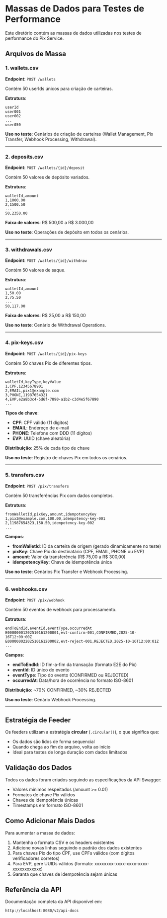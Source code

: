 # Massas de Dados para Testes de Performance

Este diretório contém as massas de dados utilizadas nos testes de performance do Pix Service.

## Arquivos de Massa

### 1. wallets.csv
**Endpoint**: `POST /wallets`

Contém 50 userIds únicos para criação de carteiras.

**Estrutura**:
```csv
userId
user001
user002
...
user050
```

**Uso no teste**: Cenários de criação de carteiras (Wallet Management, Pix Transfer, Webhook Processing, Withdrawal).

---

### 2. deposits.csv
**Endpoint**: `POST /wallets/{id}/deposit`

Contém 50 valores de depósito variados.

**Estrutura**:
```csv
walletId,amount
1,1000.00
2,1500.50
...
50,2350.00
```

**Faixa de valores**: R$ 500,00 a R$ 3.000,00

**Uso no teste**: Operações de depósito em todos os cenários.

---

### 3. withdrawals.csv
**Endpoint**: `POST /wallets/{id}/withdraw`

Contém 50 valores de saque.

**Estrutura**:
```csv
walletId,amount
1,50.00
2,75.50
...
50,117.00
```

**Faixa de valores**: R$ 25,00 a R$ 150,00

**Uso no teste**: Cenário de Withdrawal Operations.

---

### 4. pix-keys.csv
**Endpoint**: `POST /wallets/{id}/pix-keys`

Contém 50 chaves Pix de diferentes tipos.

**Estrutura**:
```csv
walletId,keyType,keyValue
1,CPF,12345678901
2,EMAIL,pix1@example.com
3,PHONE,11987654321
4,EVP,e2a8b3c4-5d6f-7890-a1b2-c3d4e5f67890
...
```

**Tipos de chave**:
- **CPF**: CPF válido (11 dígitos)
- **EMAIL**: Endereço de e-mail
- **PHONE**: Telefone com DDD (11 dígitos)
- **EVP**: UUID (chave aleatória)

**Distribuição**: 25% de cada tipo de chave

**Uso no teste**: Registro de chaves Pix em todos os cenários.

---

### 5. transfers.csv
**Endpoint**: `POST /pix/transfers`

Contém 50 transferências Pix com dados completos.

**Estrutura**:
```csv
fromWalletId,pixKey,amount,idempotencyKey
1,pix2@example.com,100.00,idempotency-key-001
2,11987654323,150.50,idempotency-key-002
...
```

**Campos**:
- **fromWalletId**: ID da carteira de origem (gerado dinamicamente no teste)
- **pixKey**: Chave Pix do destinatário (CPF, EMAIL, PHONE ou EVP)
- **amount**: Valor da transferência (R$ 75,00 a R$ 300,00)
- **idempotencyKey**: Chave de idempotência única

**Uso no teste**: Cenários Pix Transfer e Webhook Processing.

---

### 6. webhooks.csv
**Endpoint**: `POST /pix/webhook`

Contém 50 eventos de webhook para processamento.

**Estrutura**:
```csv
endToEndId,eventId,eventType,occurredAt
E00000001202510161200001,evt-confirm-001,CONFIRMED,2025-10-16T12:00:00Z
E00000002202510161200002,evt-reject-001,REJECTED,2025-10-16T12:00:01Z
...
```

**Campos**:
- **endToEndId**: ID fim-a-fim da transação (formato E2E do Pix)
- **eventId**: ID único do evento
- **eventType**: Tipo do evento (CONFIRMED ou REJECTED)
- **occurredAt**: Data/hora de ocorrência no formato ISO-8601

**Distribuição**: ~70% CONFIRMED, ~30% REJECTED

**Uso no teste**: Cenário Webhook Processing.

---

## Estratégia de Feeder

Os feeders utilizam a estratégia **circular** (`.circular()`), o que significa que:
- Os dados são lidos de forma sequencial
- Quando chega ao fim do arquivo, volta ao início
- Ideal para testes de longa duração com dados limitados

## Validação dos Dados

Todos os dados foram criados seguindo as especificações da API Swagger:
- Valores mínimos respeitados (amount >= 0.01)
- Formatos de chave Pix válidos
- Chaves de idempotência únicas
- Timestamps em formato ISO-8601

## Como Adicionar Mais Dados

Para aumentar a massa de dados:

1. Mantenha o formato CSV e os headers existentes
2. Adicione novas linhas seguindo o padrão dos dados existentes
3. Para chaves Pix do tipo CPF, use CPFs válidos (com dígitos verificadores corretos)
4. Para EVP, gere UUIDs válidos (formato: xxxxxxxx-xxxx-xxxx-xxxx-xxxxxxxxxxxx)
5. Garanta que chaves de idempotência sejam únicas

## Referência da API

Documentação completa da API disponível em:
```
http://localhost:8080/v2/api-docs
```
